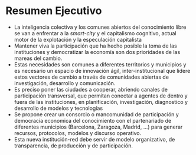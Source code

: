 # Resumen Ejecutivo

* La inteligencia colectiva y los comunes abiertos del conocimiento libre se van a enfrentar a la *smart-city* y el capitalismo cognitivo, actual motor de la explotación y la especulación capitalista
* Mantener viva la participación que ha hecho posible la toma de las instituciones y democratizar la economía son dos prioridades de las mareas del cambio.
* Estas necesidades son comunes a diferentes territorios y municipios y es necesario un espacio de innovación ágil, inter-institucional que lidere estos vectores de cambio a través de comunidades abiertas de investigación, desarrollo y comunicación.
*  Es preciso poner las ciudades a cooperar, abriendo canales de participación transversal, que permitan conectar a agentes de dentro y fuera de las instituciones, en planificación, investigación, diagnostico y desarrollo de modelos y tecnologías
*  Se propone crear un consorcio o mancomunidad de participación y democracia economica del conocimiento con el partenariado de diferentes municipios (Barcelona, Zaragoza, Madrid, ...) para generar recursos, protocolos, modelos y discurso operativo.
* Esta nueva institución-red debe servir de modelo organizativo, de transparencia, de producción y de participación.